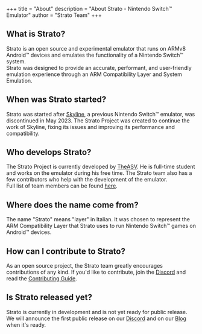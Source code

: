 +++
title = "About"
description = "About Strato - Nintendo Switch™ Emulator"
author = "Strato Team"
+++

## What is Strato?
Strato is an open source and experimental emulator that runs on ARMv8 Android™ devices and emulates the functionality of a Nintendo Switch™ system.  
Strato was designed to provide an accurate, performant, and user-friendly emulation experience through an ARM Compatibility Layer and System Emulation.

## When was Strato started?
Strato was started after [Skyline](https://github.com/skyline-emu), a previous Nintendo Switch™ emulator, was discontinued in May 2023. The Strato Project was created to continue the work of Skyline, fixing its issues and improving its performance and compatibility.

## Who develops Strato?
The Strato Project is currently developed by [TheASV](https://github.com/TheASVigilante). He is full-time student and works on the emulator during his free time.
The Strato team also has a few contributors who help with the development of the emulator.  
Full list of team members can be found [here](../team).

## Where does the name come from?
The name "Strato" means "layer" in Italian. It was chosen to represent the ARM Compatibility Layer that Strato uses to run Nintendo Switch™ games on Android™ devices.

## How can I contribute to Strato?
As an open source project, the Strato team greatly encourages contributions of any kind. 
If you'd like to contribute, join the [Discord](https://discord.gg/YhpdhVBmXX) and read the [Contributing Guide](https://github.com/strato-emu/strato/blob/master/CONTRIBUTING.md).

## Is Strato released yet?
Strato is currently in development and is not yet ready for public release. We will announce the first public release on our [Discord](https://discord.gg/YhpdhVBmXX) and on our [Blog](../../posts/) when it's ready.
